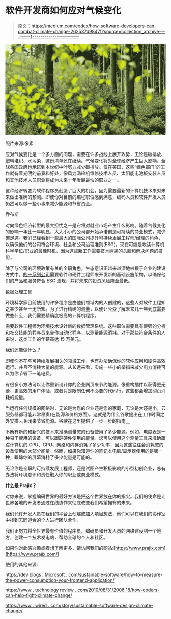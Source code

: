 # 软件开发商如何应对气候变化

> 原文：<https://medium.com/codex/how-software-developers-can-combat-climate-change-262537d9847f?source=collection_archive---------1----------------------->

![](img/51601b7311d14b10e392da9c840da262.png)

照片来源:像素

应对气候变化是一个多方面的问题，需要在许多战线上展开攻势，无论是碳排放、塑料堆积、水污染，这份清单还在继续。气候变化将对全球经济产生巨大影响，全球各国政府也承诺到本世纪中叶努力减少碳排放。仅在美国，这些“绿色部门”的工作就有着光明的前景和好处，像风力涡轮机维修技术人员、太阳能电池板安装人员和其他技术人员职业将成为未来十年发展最快的职业之一。

这种经济转变为软件程序员创造了巨大的机会，因为需要最新的计算机技术来对未来做出准确的预测。即使你对目前的编程职位感到满意，编码人员和软件开发人员仍然可以做一些小事来减少能源和节省资金。

乔布斯

对向绿色经济转型的最大担忧之一是它将对就业市场产生什么影响。随着气候变化的影响一年比一年明显，大大小小的公司都开始承诺创造可持续的商业模式，减少碳足迹。我们已经看到一些最大的国际公司提升可持续发展工程师/经理的角色，以确保他们的公司符合环境、社会和公司治理准则(ESG)。现在可能是攻读计算机科学学位/职业的最佳时机，因为这些新工作需要技术娴熟的头脑和解决问题的技能。

除了与公司的环境政策有关的全职角色，生态意识正越来越深地植根于企业的建设方式中。[的一系列公司](https://www.indeed.com/jobs?q=Environmental%20Programmer&start=10&vjk=040170f3fc63d4e1)需要软件和硬件工程师来开发新的基础设施架构，以确保他们的产品和服务符合 ESG 法规，并将未来的投资风险降至最低。

数据处理工具

环境科学家目前使用的许多程序是由他们领域内的人创建的，这些人对软件工程知之甚少甚至一无所知。为了进行精确的测量，以便让公众了解未来几十年到底需要做些什么，我们需要精确度极高的计算机程序。

需要软件工程师为环境技术设计新的数据管理系统。这些职位需要具有很强的分析和社交技能的程序员来合作自动化程序，以测量能源消耗。对于那些符合条件的人来说，这类工作的年薪高达 15 万美元。

我们还能做什么？

即使你不在与可持续发展相关的领域工作，也有办法确保你的软件应用和硬件高效运行，并且不消耗大量的能源。从长远来看，实施一些小的举措来减少电力消耗可以为你节省下一笔电费。

有很多小方法可以让你重新设计你的企业网页来节约能源。像重构插件以获得更无缝、更高效的用户体验，或者只是限制任何不必要的代码行，这些都会增加网页消耗的能量。

当运行任何规模的网络时，无论是为您的企业还是您的家庭，无论是大还是小，云服务器都可能非常昂贵(在能源和价格方面)。这就是为什么谷歌提出在工作时间之外安排云关闭来节省能源。谷歌在这里提供了一步一步的指南[。](https://cloud.google.com/scheduler/docs/start-and-stop-compute-engine-instances-on-a-schedule)

不断有新的和新兴的技术来准确测量您的设备使用了多少能源。例如，电度表是一种易于使用的设备，可以跟踪硬件使用的能量。您可以使用这个测量工具来准确跟踪计算机的 CPU、GPU、网络和内存消耗了多少功率，因为这些往往会消耗您的设备使用的大部分能量。然而，如果你知道你的笔记本电脑/显示器使用的是哪一种，跟踪你的屏幕消耗了多少能量是可能的。

无论你是全职的可持续发展工程师，还是试图产生积极影响的小型初创企业，总有办法将环境意识和责任融入你的职业或商业模式。

**什么是 Prajix？**

对你来说，掌握编码世界的最好方法是把这个世界放在你的指尖。我们的使命是让世界各地的开发者通过在线协作来彻底改变我们希望拥有的未来。

我们允许开发人员在我们的平台上创建或加入项目想法，他们可以在我们的协作室中找到志同道合的个人进行团队合作。

我们正努力将全世界最有价值的程序员、编码员和开发人员的网络建设到一个地方，创建一个技术发电站，帮助全球的个人和社区。

如果你对此感兴趣或者想了解更多，请访问我们的网站:[https://www.prajix.com](https://www.prajix.com/)

使用的其他来源:

[https://dev blogs . Microsoft . com/sustainable-software/how-to-measure-the-power-consumption-your-frontend-application/](https://devblogs.microsoft.com/sustainable-software/how-to-measure-the-power-consumption-of-your-frontend-application/)

[https://www . technology review . com/2010/08/31/2006 18/how-coders-can-help-fight-climate-change/](https://www.technologyreview.com/2010/08/31/200618/how-coders-can-help-fight-climate-change/)

[https://www . wired . com/story/sustainable-software-design-climate-change/](https://www.wired.com/story/sustainable-software-design-climate-change/)